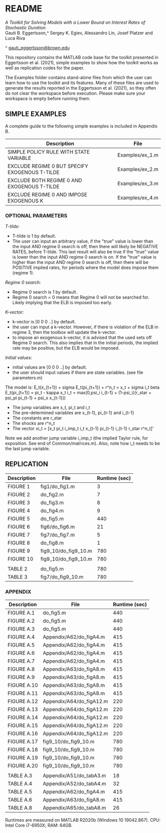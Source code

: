 # README

*A Toolkit for Solving Models with a Lower Bound on Interest Rates of Stochastic Duration*  
Gauti B. Eggertsson,^ Sergey K. Egiev, Alessandro Lin, Josef Platzer and Luca Riva  

^ gauti_eggertsson@brown.edu  

This repository contains the MATLAB code base for the toolkit presented in Eggertsson et al. (2021), simple examples to show how the toolkit works as well as replication codes for the paper.


The Examples folder contains stand-alone files from which the user can learn how to use the toolkit and its features.
Many of these files are used to generate the results reported in the Eggertsson et al. (2021), so they often do not clear the workspace before execution. Please make sure your workspace is empty before running them.


## SIMPLE EXAMPLES

A complete guide to the following simple examples is included in Appendix B.

| Description                                    | File            |
| --                                             | --              |
| SIMPLE POLICY RULE WITH STATE VARIABLE         | Examples/ex_1.m |
| EXCLUDE REGIME 0 BUT SPECIFY EXOGENOUS T-TILDE | Examples/ex_2.m |
| EXCLUDE BOTH REGIME 0 AND EXOGENOUS T-TILDE    | Examples/ex_3.m |
| EXCLUDE REGIME 0 AND IMPOSE EXOGENOUS K        | Examples/ex_4.m |

### OPTIONAL PARAMETERS
*T-tilde:*
- T-tilde is 1 by default.
- The user can input an arbitrary value, if the "true" value is lower than the input AND regime 0 search is off, then there will likely be NEGATIVE RATES, before T-tilde. This last result will also be true if the "true" value is lower than the input AND regime 0 search is on. If the "true" value is higher than the input AND regime 0 search is off, then there will be POSITIVE implied rates, for periods where the model does impose them (regime 1).

*Regime 0 search:*
- Regime 0 search is 1 by default.
- Regime 0 search = 0 means that Regime 0 will not be searched for. Likely implying that the ELB is imposed too early.

*K-vector:*
- k-vector is [0 0 0 ..]  by default.
- the user can input a k-vector. However, if there is violation of the ELB in regime 3, then the toolbox will update the k-vector.
- to impose an exogenous k-vector, it is advised that the used sets off Regime 0 search. This also implies that in the initial periods, the implied rate may be positive, but the ELB would be imposed.

*Initial values:*
- initial values are [0 0 0 ..]  by default.
- the user should input values if there are state variables. (see file parameters.m)

The model is:
E_t(x_{t+1}) + sigma E_t(pi_{t+1}) + r^n_t = x_t + sigma i_t
beta E_t(pi_{t+1}) = pi_t - kappa x_t
i_t = max(0,psi_i i_{t-1} + (1-psi_i)(r_star + psi_pi pi_{t-1} + psi_x x_{t-1}))

- The jump variables are x_t, pi_t and i_t
- The pre-determined variables are x_{t-1}, pi_{t-1} and i_{t-1}
- The constants are r_star
- The shocks are r^n_t
- The vector xi_t = [x_t pi_t i_imp_t i_t x_{t-1} pi_{t-1} i_{t-1} r_star r^n_t]'

Note we add another jump variable i_imp_t (the implied Taylor rule, for exposition. See end of Common/matrices.m). Also, note how i_t needs to be the last jump variable.

## REPLICATION

| Description  | File                 | Runtime (sec) |
| --           | --                   | --            |
| FIGURE  1    | fig1/do_fig1.m       | 3             |
| FIGURE  2    | do_fig2.m            | 7             |
| FIGURE  3    | do_fig3.m            | 8             |
| FIGURE  4    | do_fig4.m            | 9             |
| FIGURE  5    | do_fig5.m            | 440           |
| FIGURE  6    | fig6/do_fig6.m       | 21            |
| FIGURE  7    | fig7/do_fig7.m       | 5             |
| FIGURE  8    | do_fig8.m            | 1             |
| FIGURE  9    | fig9_10/do_fig9_10.m | 780           |
| FIGURE 10    | fig9_10/do_fig9_10.m | 780           |
|              |                      |               |
| TABLE   2    | do_fig5.m            | 780           |
| TABLE   3    | fig7/do_fig9_10.m    | 780           |

### APPENDIX

| Description | File                     | Runtime (sec) |
| --          | --                       | --            |
| FIGURE A.1  | do_fig5.m                | 440           |
| FIGURE A.2  | do_fig5.m                | 440           |
| FIGURE A.3  | do_fig5.m                | 440           |
| FIGURE A.4  | Appendix/A62/do_figA4.m  | 415           |
| FIGURE A.5  | Appendix/A62/do_figA4.m  | 415           |
| FIGURE A.6  | Appendix/A62/do_figA4.m  | 415           |
| FIGURE A.7  | Appendix/A62/do_figA4.m  | 415           |
| FIGURE A.8  | Appendix/A63/do_figA8.m  | 415           |
| FIGURE A.9  | Appendix/A63/do_figA8.m  | 415           |
| FIGURE A.10 | Appendix/A63/do_figA8.m  | 415           |
| FIGURE A.11 | Appendix/A63/do_figA8.m  | 415           |
| FIGURE A.12 | Appendix/A64/do_figA12.m | 220           |
| FIGURE A.13 | Appendix/A64/do_figA12.m | 220           |
| FIGURE A.14 | Appendix/A64/do_figA12.m | 220           |
| FIGURE A.15 | Appendix/A64/do_figA12.m | 220           |
| FIGURE A.16 | Appendix/A64/do_figA12.m | 220           |
| FIGURE A.17 | fig9_10/do_fig9_10.m     | 780           |
| FIGURE A.18 | fig9_10/do_fig9_10.m     | 780           |
| FIGURE A.19 | fig9_10/do_fig9_10.m     | 780           |
| FIGURE A.20 | fig9_10/do_fig9_10.m     | 780           |
|             |                          |               |
| TABLE A.3   | Appendix/A51/do_tabA3.m  | 18            |
| TABLE A.4   | Appendix/A52/do_tabA4.m  | 32            |
| TABLE A.5   | Appendix/A62/do_figA4.m  | 415           |
| TABLE A.6   | Appendix/A63/do_figA8.m  | 415           |
| TABLE A.8   | Appendix/A65/do_tabA8.m  | 26            |

Runtimes are measured on MATLAB R2020b (Windows 10 19042.867).
CPU: Intel Core i7-6950X; RAM: 64GB.
